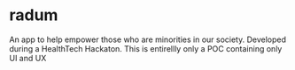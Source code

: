 # radum
An app to help empower those who are minorities in our society. Developed during a HealthTech Hackaton.
This is entirellly only a POC containing only UI and UX
